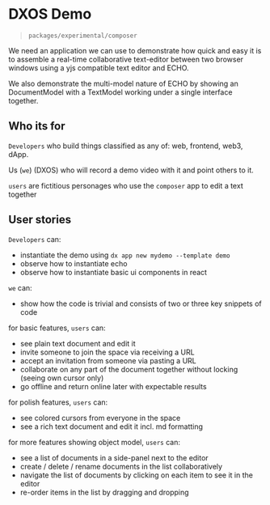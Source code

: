 # DXOS Demo
> `packages/experimental/composer`

We need an application we can use to demonstrate how quick and easy it is to assemble a real-time collaborative text-editor between two browser windows using a yjs compatible text editor and ECHO.

We also demonstrate the multi-model nature of ECHO by showing an DocumentModel with a TextModel working under a single interface together.

## Who its for
`Developers` who build things classified as any of: web, frontend, web3, dApp.

Us (`we`) (DXOS) who will record a demo video with it and point others to it.

`users` are fictitious personages who use the `composer` app to edit a text together

## User stories
`Developers` can:
- instantiate the demo using `dx app new mydemo --template demo`
- observe how to instantiate echo
- observe how to instantiate basic ui components in react

`we` can:
- show how the code is trivial and consists of two or three key snippets of code

for basic features, `users` can:
- see plain text document and edit it
- invite someone to join the space via receiving a URL
- accept an invitation from someone via pasting a URL
- collaborate on any part of the document together without locking (seeing own cursor only)
- go offline and return online later with expectable results

for polish features, `users` can:
- see colored cursors from everyone in the space
- see a rich text document and edit it incl. md formatting

for more features showing object model, `users` can:
- see a list of documents in a side-panel next to the editor
- create / delete / rename documents in the list collaboratively
- navigate the list of documents by clicking on each item to see it in the editor
- re-order items in the list by dragging and dropping